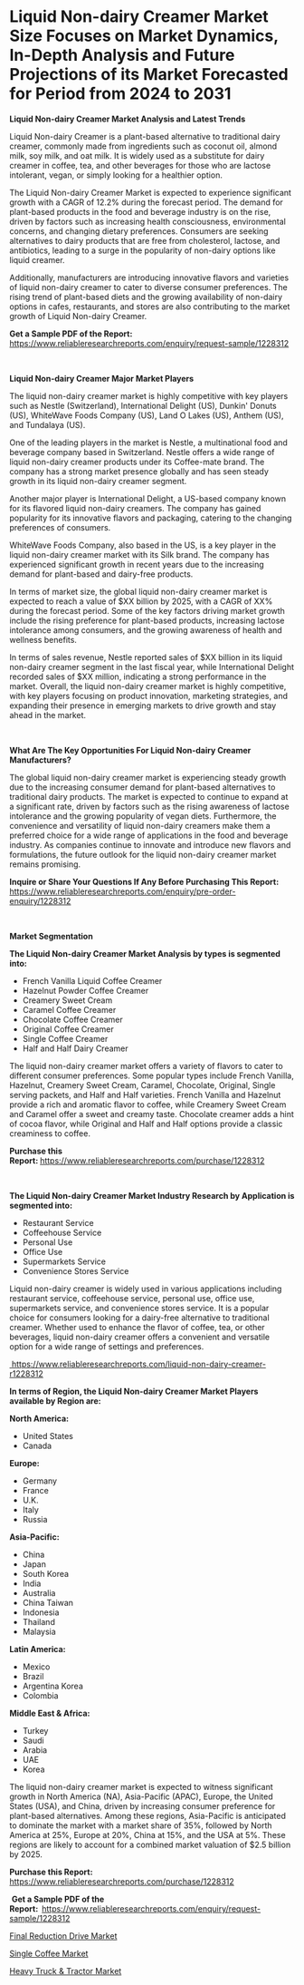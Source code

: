 <p><h1>Liquid Non-dairy Creamer Market Size Focuses on Market Dynamics, In-Depth Analysis and Future Projections of its Market Forecasted for Period from 2024 to 2031</h1></p><p><strong>Liquid Non-dairy Creamer Market Analysis and Latest Trends</strong></p>
<p><p>Liquid Non-dairy Creamer is a plant-based alternative to traditional dairy creamer, commonly made from ingredients such as coconut oil, almond milk, soy milk, and oat milk. It is widely used as a substitute for dairy creamer in coffee, tea, and other beverages for those who are lactose intolerant, vegan, or simply looking for a healthier option.</p><p>The Liquid Non-dairy Creamer Market is expected to experience significant growth with a CAGR of 12.2% during the forecast period. The demand for plant-based products in the food and beverage industry is on the rise, driven by factors such as increasing health consciousness, environmental concerns, and changing dietary preferences. Consumers are seeking alternatives to dairy products that are free from cholesterol, lactose, and antibiotics, leading to a surge in the popularity of non-dairy options like liquid creamer.</p><p>Additionally, manufacturers are introducing innovative flavors and varieties of liquid non-dairy creamer to cater to diverse consumer preferences. The rising trend of plant-based diets and the growing availability of non-dairy options in cafes, restaurants, and stores are also contributing to the market growth of Liquid Non-dairy Creamer.</p></p>
<p><strong>Get a Sample PDF of the Report:&nbsp;</strong> <a href="https://www.reliableresearchreports.com/enquiry/request-sample/1228312">https://www.reliableresearchreports.com/enquiry/request-sample/1228312</a></p>
<p>&nbsp;</p>
<p><strong>Liquid Non-dairy Creamer Major Market Players</strong></p>
<p><p>The liquid non-dairy creamer market is highly competitive with key players such as Nestle (Switzerland), International Delight (US), Dunkin' Donuts (US), WhiteWave Foods Company (US), Land O Lakes (US), Anthem (US), and Tundalaya (US).</p><p>One of the leading players in the market is Nestle, a multinational food and beverage company based in Switzerland. Nestle offers a wide range of liquid non-dairy creamer products under its Coffee-mate brand. The company has a strong market presence globally and has seen steady growth in its liquid non-dairy creamer segment.</p><p>Another major player is International Delight, a US-based company known for its flavored liquid non-dairy creamers. The company has gained popularity for its innovative flavors and packaging, catering to the changing preferences of consumers.</p><p>WhiteWave Foods Company, also based in the US, is a key player in the liquid non-dairy creamer market with its Silk brand. The company has experienced significant growth in recent years due to the increasing demand for plant-based and dairy-free products.</p><p>In terms of market size, the global liquid non-dairy creamer market is expected to reach a value of $XX billion by 2025, with a CAGR of XX% during the forecast period. Some of the key factors driving market growth include the rising preference for plant-based products, increasing lactose intolerance among consumers, and the growing awareness of health and wellness benefits.</p><p>In terms of sales revenue, Nestle reported sales of $XX billion in its liquid non-dairy creamer segment in the last fiscal year, while International Delight recorded sales of $XX million, indicating a strong performance in the market. Overall, the liquid non-dairy creamer market is highly competitive, with key players focusing on product innovation, marketing strategies, and expanding their presence in emerging markets to drive growth and stay ahead in the market.</p></p>
<p>&nbsp;</p>
<p><strong>What Are The Key Opportunities For Liquid Non-dairy Creamer Manufacturers?</strong></p>
<p><p>The global liquid non-dairy creamer market is experiencing steady growth due to the increasing consumer demand for plant-based alternatives to traditional dairy products. The market is expected to continue to expand at a significant rate, driven by factors such as the rising awareness of lactose intolerance and the growing popularity of vegan diets. Furthermore, the convenience and versatility of liquid non-dairy creamers make them a preferred choice for a wide range of applications in the food and beverage industry. As companies continue to innovate and introduce new flavors and formulations, the future outlook for the liquid non-dairy creamer market remains promising.</p></p>
<p><strong>Inquire or Share Your Questions If Any Before Purchasing This Report:</strong> <a href="https://www.reliableresearchreports.com/enquiry/pre-order-enquiry/1228312">https://www.reliableresearchreports.com/enquiry/pre-order-enquiry/1228312</a></p>
<p>&nbsp;</p>
<p><strong>Market Segmentation</strong></p>
<p><strong>The Liquid Non-dairy Creamer Market Analysis by types is segmented into:</strong></p>
<p><ul><li>French Vanilla Liquid Coffee Creamer</li><li>Hazelnut Powder Coffee Creamer</li><li>Creamery Sweet Cream</li><li>Caramel Coffee Creamer</li><li>Chocolate Coffee Creamer</li><li>Original Coffee Creamer</li><li>Single Coffee Creamer</li><li>Half and Half Dairy Creamer</li></ul></p>
<p><p>The liquid non-dairy creamer market offers a variety of flavors to cater to different consumer preferences. Some popular types include French Vanilla, Hazelnut, Creamery Sweet Cream, Caramel, Chocolate, Original, Single serving packets, and Half and Half varieties. French Vanilla and Hazelnut provide a rich and aromatic flavor to coffee, while Creamery Sweet Cream and Caramel offer a sweet and creamy taste. Chocolate creamer adds a hint of cocoa flavor, while Original and Half and Half options provide a classic creaminess to coffee.</p></p>
<p><strong>Purchase this Report:&nbsp;</strong><a href="https://www.reliableresearchreports.com/purchase/1228312">https://www.reliableresearchreports.com/purchase/1228312</a></p>
<p>&nbsp;</p>
<p><strong>The Liquid Non-dairy Creamer Market Industry Research by Application is segmented into:</strong></p>
<p><ul><li>Restaurant Service</li><li>Coffeehouse Service</li><li>Personal Use</li><li>Office Use</li><li>Supermarkets Service</li><li>Convenience Stores Service</li></ul></p>
<p><p>Liquid non-dairy creamer is widely used in various applications including restaurant service, coffeehouse service, personal use, office use, supermarkets service, and convenience stores service. It is a popular choice for consumers looking for a dairy-free alternative to traditional creamer. Whether used to enhance the flavor of coffee, tea, or other beverages, liquid non-dairy creamer offers a convenient and versatile option for a wide range of settings and preferences.</p></p>
<p><a href="https://www.reliableresearchreports.com/liquid-non-dairy-creamer-r1228312">&nbsp;https://www.reliableresearchreports.com/liquid-non-dairy-creamer-r1228312</a></p>
<p><strong>In terms of Region, the Liquid Non-dairy Creamer Market Players available by Region are:</strong></p>
<p>
    <p> <strong> North America: </strong>
        <ul>
            <li>United States</li>
            <li>Canada</li>
        </ul>
        </p> 
    <p> <strong> Europe: </strong>
        <ul>
            <li>Germany</li>
            <li>France</li>
            <li>U.K.</li>
            <li>Italy</li>
            <li>Russia</li>
        </ul>
        </p> 
    <p> <strong> Asia-Pacific: </strong>
        <ul>
            <li>China</li>
            <li>Japan</li>
            <li>South Korea</li>
            <li>India</li>
            <li>Australia</li>
            <li>China Taiwan</li>
            <li>Indonesia</li>
            <li>Thailand</li>
            <li>Malaysia</li>
        </ul>
        </p> 
    <p> <strong> Latin America: </strong>
        <ul>
            <li>Mexico</li>
            <li>Brazil</li>
            <li>Argentina Korea</li>
            <li>Colombia</li>
        </ul>
        </p> 
    <p> <strong> Middle East & Africa: </strong>
        <ul>
            <li>Turkey</li>
            <li>Saudi</li>
            <li>Arabia</li>
            <li>UAE</li>
            <li>Korea</li>
        </ul>
    </p>
    </p>
<p><p>The liquid non-dairy creamer market is expected to witness significant growth in North America (NA), Asia-Pacific (APAC), Europe, the United States (USA), and China, driven by increasing consumer preference for plant-based alternatives. Among these regions, Asia-Pacific is anticipated to dominate the market with a market share of 35%, followed by North America at 25%, Europe at 20%, China at 15%, and the USA at 5%. These regions are likely to account for a combined market valuation of $2.5 billion by 2025.</p></p>
<p><strong>Purchase this Report: </strong><a href="https://www.reliableresearchreports.com/purchase/1228312">https://www.reliableresearchreports.com/purchase/1228312</a></p>
<p>&nbsp;<strong>Get a Sample PDF of the Report:&nbsp;&nbsp;</strong><a href="https://www.reliableresearchreports.com/enquiry/request-sample/1228312">https://www.reliableresearchreports.com/enquiry/request-sample/1228312</a></p>
<p><strong></strong></p>
<p><p><a href="https://www.linkedin.com/pulse/decoding-final-reduction-drive-market-deep-dive-latest-trends-vf6je?trackingId=tMAAV53hUgKtximw%2F4%2F1IQ%3D%3D">Final Reduction Drive Market</a></p><p><a href="https://www.linkedin.com/pulse/single-coffee-market-size-furnishes-valuable-information-p1dee?trackingId=vLZrzrNehPdhtbpbrRfI3A%3D%3D">Single Coffee Market</a></p><p><a href="https://www.linkedin.com/pulse/heavy-truck-amp-tractor-market-provides-comprehensive-analysis-te83e?trackingId=5wwNE5fq%2BSjTs%2BF6Di8CkA%3D%3D">Heavy Truck & Tractor Market</a></p></p>
